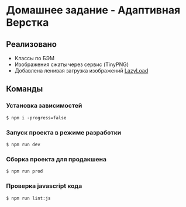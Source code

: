 # Домашнее задание - Адаптивная Верстка

## Реализовано

* Классы по БЭМ
* Изображения сжаты через сервис (TinyPNG)
* Добавлена ленивая загрузка изображений [LazyLoad](https://github.com/verlok/lazyload)

## Команды

### Установка зависимостей
```shell
$ npm i -progress=false
```

### Запуск проекта в режиме разработки
```shell
$ npm run dev
```

### Сборка проекта для продакшена
```shell
$ npm run prod
```

### Проверка javascript кода
```shell
$ npm run lint:js
```
